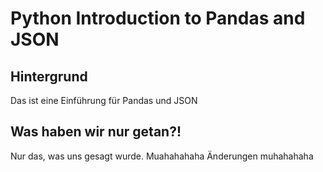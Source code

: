 # Python Introduction to Pandas and JSON
## Hintergrund
Das ist eine Einführung für Pandas und JSON
## Was haben wir nur getan?!
Nur das, was uns gesagt wurde.
Muahahahaha Änderungen muhahahaha
